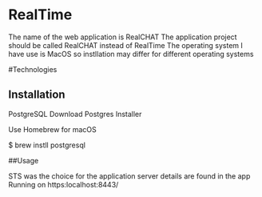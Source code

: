 # RealTime

The name of the web application is RealCHAT 
The application project should be called RealCHAT instead of RealTime
The operating system I have use is MacOS so instllation may differ for different operating systems

#Technologies 


## Installation 

PostgreSQL 
Download Postgres Installer 

Use Homebrew for macOS

$ brew instll postgresql

##Usage 

STS was the choice for the application
server details are found in the app 
Running on https:localhost:8443/
